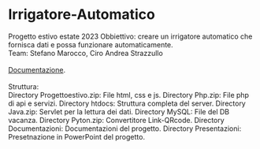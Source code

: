 # Irrigatore-Automatico
Progetto estivo estate 2023
Obbiettivo: creare un irrigatore automatico che fornisca dati e possa funzionare automaticamente.<br>
Team: Stefano Marocco, Ciro Andrea Strazzullo<br>
<br>
[Documentazione](https://docs.google.com/document/d/1etj1miM9YMz_qt-9vOgKEimMuFrSBgD4ijsuEqIGNow/edit?usp=sharing).<br><br>
Struttura:<br>
  Directory Progettoestivo.zip: File html, css e js.
  Directory Php.zip: File php di api e servizi.
  Directory htdocs: Struttura completa del server.
  Directory Java.zip: Servlet per la lettura dei dati.
  Directory MySQL: File del DB vacanza.
  Directory Pyton.zip: Convertitore Link-QRcode.
  Directory Documentazioni: Documentazioni del progetto.
  Directory Presentazioni: Presetnazione in PowerPoint del progetto.
